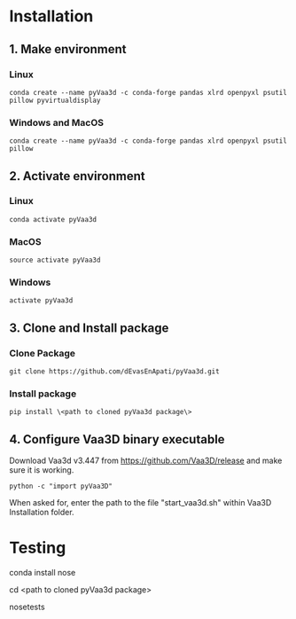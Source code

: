 # Installation


## 1. Make environment
### Linux
`conda create --name pyVaa3d -c conda-forge pandas xlrd openpyxl psutil pillow pyvirtualdisplay`
### Windows and MacOS
`conda create --name pyVaa3d -c conda-forge pandas xlrd openpyxl psutil pillow`
## 2. Activate environment
### Linux
`conda activate pyVaa3d`
### MacOS
`source activate pyVaa3d`
### Windows
`activate pyVaa3d`

## 3. Clone and Install package
### Clone Package
`git clone https://github.com/dEvasEnApati/pyVaa3d.git`
### Install package 
`pip install \<path to cloned pyVaa3d package\>`

## 4. Configure Vaa3D binary executable
Download Vaa3d v3.447 from https://github.com/Vaa3D/release and make sure it is working.

`python -c "import pyVaa3D"`

When asked for, enter the path to the file "start_vaa3d.sh" within Vaa3D Installation folder.

# Testing

conda install nose

cd \<path to cloned pyVaa3d package\>

nosetests
